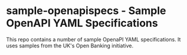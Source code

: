 # sample-openapispecs - Sample OpenAPI YAML Specifications

This repo contains a number of sample OpenaPI YAML specifications.
It uses samples from the UK's Open Banking initiative.
